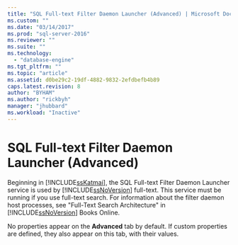 ```yaml
---
title: "SQL Full-text Filter Daemon Launcher (Advanced) | Microsoft Docs"
ms.custom: ""
ms.date: "03/14/2017"
ms.prod: "sql-server-2016"
ms.reviewer: ""
ms.suite: ""
ms.technology: 
  - "database-engine"
ms.tgt_pltfrm: ""
ms.topic: "article"
ms.assetid: d0be29c2-19df-4882-9832-2efdbefb4b89
caps.latest.revision: 8
author: "BYHAM"
ms.author: "rickbyh"
manager: "jhubbard"
ms.workload: "Inactive"
---
```

# SQL Full-text Filter Daemon Launcher (Advanced)
  Beginning in [!INCLUDE[ssKatmai](../../includes/sskatmai-md.md)], the SQL Full-text Filter Daemon Launcher service is used by [!INCLUDE[ssNoVersion](../../includes/ssnoversion-md.md)] full-text. This service must be running if you use full-text search. For information about the filter daemon host processes, see "Full-Text Search Architecture" in [!INCLUDE[ssNoVersion](../../includes/ssnoversion-md.md)] Books Online.  
  
 No properties appear on the **Advanced** tab by default. If custom properties are defined, they also appear on this tab, with their values.  
  
  
